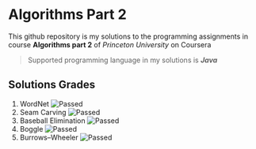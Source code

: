 # Algorithms Part 2
This github repository is my solutions to the programming assignments in course **Algorithms part 2** of _Princeton University_ on Coursera
> Supported programming language in my solutions is **_Java_**
## Solutions Grades
1. WordNet ![Passed](https://img.shields.io/badge/Passed-96%25-green)
2. Seam Carving ![Passed](https://img.shields.io/badge/Passed-83%25-green)
3. Baseball Elimination ![Passed](https://img.shields.io/badge/Passed-100%25-green)
4. Boggle ![Passed](https://img.shields.io/badge/Passed-89%25-green)
5. Burrows–Wheeler ![Passed](https://img.shields.io/badge/Passed-98%25-green)
